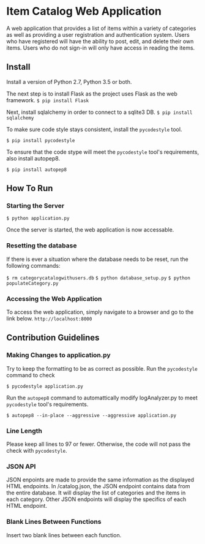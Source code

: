 # Item Catalog Web Application

A web application that provides a list of items within a variety of categories as well as providing a user registration and authentication system. Users who have registered will have the ability to post, edit, and delete their own items. Users who do not sign-in will only have access in reading the items.

## Install

Install a version of Python 2.7, Python 3.5 or both.

The next step is to install Flask as the project uses Flask as the web framework.
`$ pip install Flask`

Next, install sqlalchemy in order to connect to a sqlite3 DB.
`$ pip install sqlalchemy`

To make sure code style stays consistent, install the `pycodestyle` tool.

`$ pip install pycodestyle`

To ensure that the code stype will meet the `pycodestyle` tool's requirements, also install autopep8.

`$ pip install autopep8`


## How To Run

### Starting the Server

`$ python application.py`

Once the server is started, the web application is now accessable.

### Resetting the database

If there is ever a situation where the database needs to be reset, run the following commands:

`$ rm categorycatalogwithusers.db`
`$ python database_setup.py`
`$ python populateCategory.py`

### Accessing the Web Application

To access the web application, simply navigate to a browser and go to the link below.
`http://localhost:8000`

## Contribution Guidelines

### Making Changes to application.py

Try to keep the formatting to be as correct as possible.
Run the `pycodestyle` command to check

`$ pycodestyle application.py`

Run the `autopep8` command to automattically modify logAnalyzer.py to meet `pycodestyle` tool's requirements.

`$ autopep8 --in-place --aggressive --aggressive application.py`

### Line Length

Please keep all lines to 97 or fewer. Otherwise, the code will not pass the check with `pycodestyle`.

### JSON API

JSON enpoints are made to provide the same information as the displayed HTML endpoints. In /catalog.json, the JSON endpoint contains data from the entire database. It will display the list of categories and the items in each category. Other JSON endpoints will display the specifics of each HTML endpoint. 

### Blank Lines Between Functions

Insert two blank lines between each function.
